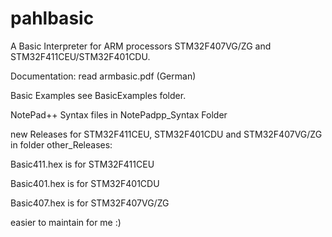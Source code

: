 # pahlbasic

A Basic Interpreter for ARM processors STM32F407VG/ZG and STM32F411CEU/STM32F401CDU. 

Documentation: read armbasic.pdf (German)

Basic Examples see BasicExamples folder.

NotePad++ Syntax files in NotePadpp_Syntax Folder


new Releases for STM32F411CEU, STM32F401CDU and STM32F407VG/ZG in folder other_Releases:

Basic411.hex is for STM32F411CEU

Basic401.hex is for STM32F401CDU

Basic407.hex is for STM32F407VG/ZG


easier to maintain for me :)

